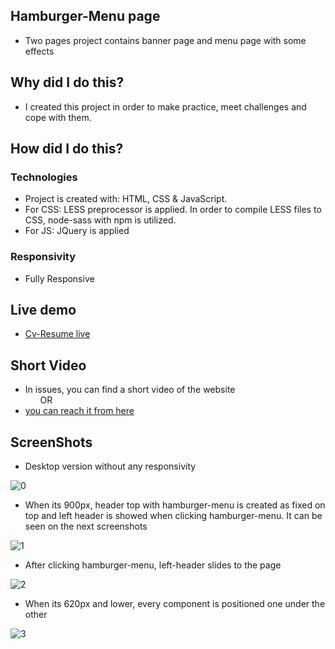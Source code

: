 ## Hamburger-Menu page
<ul>
<li>Two pages project contains banner page and menu page with some effects </li>
 </ul>
 
## Why did I do this?
<ul>
<li>I created this project in order to make practice, meet challenges and cope with them.</li>
 </ul>
 
## How did I do this?
### Technologies
<ul>
<li>Project is created with: HTML, CSS & JavaScript.</li>
<li>For CSS: LESS preprocessor is applied. In order to compile LESS files to CSS, node-sass with npm is utilized.</li>
<li>For JS: JQuery is applied</li>
 </ul>
 
### Responsivity
<ul>
<li>Fully Responsive</li>
</ul>

## Live demo
<ul> 
<li><a href="https://cv-resume.vercel.app/" target="_blank">Cv-Resume live</a></li>
</ul>
  
## Short Video
<ul>
<li>In issues, you can find a short video of the website </li>
&nbsp &nbsp &nbsp OR
<li><a href ="https://user-images.githubusercontent.com/72968539/102824780-c9f45b00-43dd-11eb-8726-5d4de74b376d.mp4" target="_blank">you can reach it from here</a></li>
</ul>

## ScreenShots
<ul>
 <li>Desktop version without any responsivity</li>
 </ul>

![0](https://user-images.githubusercontent.com/72968539/102826822-b5b25d00-43e1-11eb-9ce2-aedc8ad36865.png)

<ul>
<li>When its 900px, header top with hamburger-menu is created as fixed on top and left header is showed when clicking hamburger-menu. It can be seen on the next screenshots </li>
</ul>
 
![1](https://user-images.githubusercontent.com/72968539/102826916-e2667480-43e1-11eb-8b51-28bd27e714a4.png)

<ul>
<li>After clicking hamburger-menu, left-header slides to the page </li>
</ul>
 
![2](https://user-images.githubusercontent.com/72968539/102827200-6d476f00-43e2-11eb-99bf-314332fcc8ee.png)

<ul>
<li>When its 620px and lower, every component is positioned one under the other </li>
</ul>

![3](https://user-images.githubusercontent.com/72968539/102827368-bbf50900-43e2-11eb-8c3e-961a510fa245.png)






